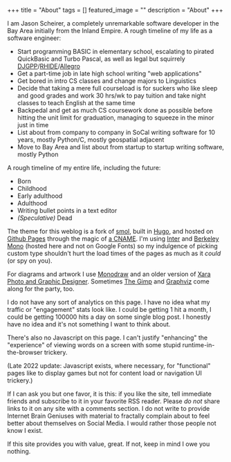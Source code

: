 +++
title =  "About"
tags = []
featured_image = ""
description = "About"
+++

I am Jason Scheirer, a completely unremarkable software developer in the Bay Area initially from the Inland Empire. A rough timeline of my life as a software engineer:

* Start programming BASIC in elementary school, escalating to pirated QuickBasic and Turbo Pascal, as well as legal but squirrely [DJGPP](http://www.delorie.com/djgpp/)/[RHIDE](http://www.rhide.com/)/[Allegro](https://liballeg.org/)
* Get a part-time job in late high school writing "web applications"
* Get bored in intro CS classes and change majors to Linguistics
* Decide that taking a mere full courseload is for suckers who like sleep and good grades and work 30 hrs/wk to pay tuition and take night classes to teach English at the same time
* Backpedal and get as much CS coursework done as possible before hitting the unit limit for graduation, managing to squeeze in the minor just in time
* List about from company to company in SoCal writing software for 10 years, mostly Python/C, mostly geospatial adjacent
* Move to Bay Area and list about from startup to startup writing software, mostly Python

A rough timeline of my entire life, including the future:

* Born
* Childhood
* Early adulthood
* Adulthood
* Writing bullet points in a text editor
* _(Speculative)_ Dead

The theme for this weblog is a fork of [smol](https://github.com/colorchestra/smol), built in [Hugo](https://gohugo.io/), and hosted on [Github Pages](https://pages.github.com/) through the magic of [a CNAME](https://docs.github.com/en/github/working-with-github-pages/configuring-a-custom-domain-for-your-github-pages-site). I'm using [Inter](https://rsms.me/inter/) and [Berkeley Mono](https://berkeleygraphics.com/typefaces/berkeley-mono/) (hosted here and not on Google Fonts) so my indulgence of picking custom type shouldn't hurt the load times of the pages as much as it _could_ (or spy on you).

For diagrams and artwork I use [Monodraw](https://monodraw.helftone.com/) and an older version of [Xara Photo and Graphic Designer](https://www.xara.com/us/photo-graphic-designer/). Sometimes [The Gimp](https://www.gimp.org/) and [Graphviz](https://graphviz.org/) come along for the party, too.

I do not have any sort of analytics on this page. I have no idea what my traffic or "engagement" stats look like. I could be getting 1 hit a month, I could be getting 100000 hits a day on some single blog post. I honestly have no idea and it's not something I want to think about.

There's also no Javascript on this page. I can't justify "enhancing" the "experience" of viewing words on a screen with some stupid runtime-in-the-browser trickery.

(Late 2022 update: Javascript exists, where necessary, for "functional" pages like to display games but not for content load or navigation UI trickery.)

If I can ask you but one favor, it is this: if you like the site, tell immediate friends and subscribe to it in your favorite RSS reader. Please _do not_ share links to it on any site with a comments section. I do not write to provide Internet Brain Geniuses with material to fractally complain about to feel better about themselves on Social Media. I would rather those people not know I exist.

If this site provides you with value, great. If not, keep in mind I owe you nothing.
